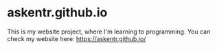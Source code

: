 # askentr.github.io

This is my website project, where I'm learning to programming.
You can check my website here: https://askentr.github.io/
